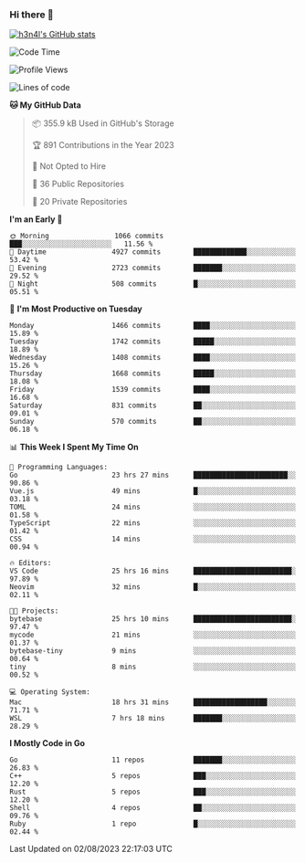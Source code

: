 ### Hi there 👋

[![h3n4l's GitHub stats](https://github-readme-stats.vercel.app/api?username=h3n4l&count_private=true&show_icons=true&theme=radical)](https://github.com/h3n4l/github-readme-stats)

<!--START_SECTION:waka-->
![Code Time](http://img.shields.io/badge/Code%20Time-1%2C463%20hrs%2059%20mins-blue)

![Profile Views](http://img.shields.io/badge/Profile%20Views-2-blue)

![Lines of code](https://img.shields.io/badge/From%20Hello%20World%20I%27ve%20Written-2.7%20million%20lines%20of%20code-blue)

**🐱 My GitHub Data** 

> 📦 355.9 kB Used in GitHub's Storage 
 > 
> 🏆 891 Contributions in the Year 2023
 > 
> 🚫 Not Opted to Hire
 > 
> 📜 36 Public Repositories 
 > 
> 🔑 20 Private Repositories 
 > 
**I'm an Early 🐤** 

```text
🌞 Morning                1066 commits        ███░░░░░░░░░░░░░░░░░░░░░░   11.56 % 
🌆 Daytime                4927 commits        █████████████░░░░░░░░░░░░   53.42 % 
🌃 Evening                2723 commits        ███████░░░░░░░░░░░░░░░░░░   29.52 % 
🌙 Night                  508 commits         █░░░░░░░░░░░░░░░░░░░░░░░░   05.51 % 
```
📅 **I'm Most Productive on Tuesday** 

```text
Monday                   1466 commits        ████░░░░░░░░░░░░░░░░░░░░░   15.89 % 
Tuesday                  1742 commits        █████░░░░░░░░░░░░░░░░░░░░   18.89 % 
Wednesday                1408 commits        ████░░░░░░░░░░░░░░░░░░░░░   15.26 % 
Thursday                 1668 commits        █████░░░░░░░░░░░░░░░░░░░░   18.08 % 
Friday                   1539 commits        ████░░░░░░░░░░░░░░░░░░░░░   16.68 % 
Saturday                 831 commits         ██░░░░░░░░░░░░░░░░░░░░░░░   09.01 % 
Sunday                   570 commits         ██░░░░░░░░░░░░░░░░░░░░░░░   06.18 % 
```


📊 **This Week I Spent My Time On** 

```text
💬 Programming Languages: 
Go                       23 hrs 27 mins      ███████████████████████░░   90.86 % 
Vue.js                   49 mins             █░░░░░░░░░░░░░░░░░░░░░░░░   03.18 % 
TOML                     24 mins             ░░░░░░░░░░░░░░░░░░░░░░░░░   01.58 % 
TypeScript               22 mins             ░░░░░░░░░░░░░░░░░░░░░░░░░   01.42 % 
CSS                      14 mins             ░░░░░░░░░░░░░░░░░░░░░░░░░   00.94 % 

🔥 Editors: 
VS Code                  25 hrs 16 mins      ████████████████████████░   97.89 % 
Neovim                   32 mins             █░░░░░░░░░░░░░░░░░░░░░░░░   02.11 % 

🐱‍💻 Projects: 
bytebase                 25 hrs 10 mins      ████████████████████████░   97.47 % 
mycode                   21 mins             ░░░░░░░░░░░░░░░░░░░░░░░░░   01.37 % 
bytebase-tiny            9 mins              ░░░░░░░░░░░░░░░░░░░░░░░░░   00.64 % 
tiny                     8 mins              ░░░░░░░░░░░░░░░░░░░░░░░░░   00.52 % 

💻 Operating System: 
Mac                      18 hrs 31 mins      ██████████████████░░░░░░░   71.71 % 
WSL                      7 hrs 18 mins       ███████░░░░░░░░░░░░░░░░░░   28.29 % 
```

**I Mostly Code in Go** 

```text
Go                       11 repos            ███████░░░░░░░░░░░░░░░░░░   26.83 % 
C++                      5 repos             ███░░░░░░░░░░░░░░░░░░░░░░   12.20 % 
Rust                     5 repos             ███░░░░░░░░░░░░░░░░░░░░░░   12.20 % 
Shell                    4 repos             ██░░░░░░░░░░░░░░░░░░░░░░░   09.76 % 
Ruby                     1 repo              █░░░░░░░░░░░░░░░░░░░░░░░░   02.44 % 
```




 Last Updated on 02/08/2023 22:17:03 UTC
<!--END_SECTION:waka-->

